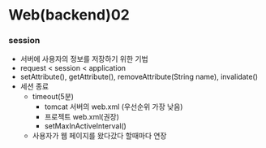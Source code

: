 # Web(backend)02

### session

* 서버에 사용자의 정보를 저장하기 위한 기법
* request < session < application
* setAttribute(), getAttribute(), removeAttribute(String name), invalidate()
* 세션 종료
  * timeout(5분)
    * tomcat 서버의 web.xml (우선순위 가장 낮음)
    * 프로젝트 web.xml(권장)
    * setMaxInActiveInterval()
  * 사용자가 웹 페이지를 왔다갔다 할때마다 연장


